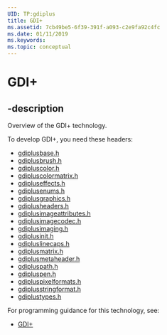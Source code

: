 ```yaml
---
UID: TP:gdiplus
title: GDI+
ms.assetid: 7cb49be5-6f39-391f-a093-c2e9fa92c4fc
ms.date: 01/11/2019
ms.keywords: 
ms.topic: conceptual
---
```


# GDI+

## -description

Overview of the GDI+ technology.

To develop GDI+, you need these headers:

 * [gdiplusbase.h](../gdiplusbase/index.md)
 * [gdiplusbrush.h](../gdiplusbrush/index.md)
 * [gdipluscolor.h](../gdipluscolor/index.md)
 * [gdipluscolormatrix.h](../gdipluscolormatrix/index.md)
 * [gdipluseffects.h](../gdipluseffects/index.md)
 * [gdiplusenums.h](../gdiplusenums/index.md)
 * [gdiplusgraphics.h](../gdiplusgraphics/index.md)
 * [gdiplusheaders.h](../gdiplusheaders/index.md)
 * [gdiplusimageattributes.h](../gdiplusimageattributes/index.md)
 * [gdiplusimagecodec.h](../gdiplusimagecodec/index.md)
 * [gdiplusimaging.h](../gdiplusimaging/index.md)
 * [gdiplusinit.h](../gdiplusinit/index.md)
 * [gdipluslinecaps.h](../gdipluslinecaps/index.md)
 * [gdiplusmatrix.h](../gdiplusmatrix/index.md)
 * [gdiplusmetaheader.h](../gdiplusmetaheader/index.md)
 * [gdipluspath.h](../gdipluspath/index.md)
 * [gdipluspen.h](../gdipluspen/index.md)
 * [gdipluspixelformats.h](../gdipluspixelformats/index.md)
 * [gdiplusstringformat.h](../gdiplusstringformat/index.md)
 * [gdiplustypes.h](../gdiplustypes/index.md)

For programming guidance for this technology, see:
* [GDI+](/windows/desktop/gdiplus)

